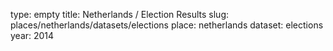 type: empty
title: Netherlands / Election Results
slug: places/netherlands/datasets/elections
place: netherlands
dataset: elections
year: 2014
